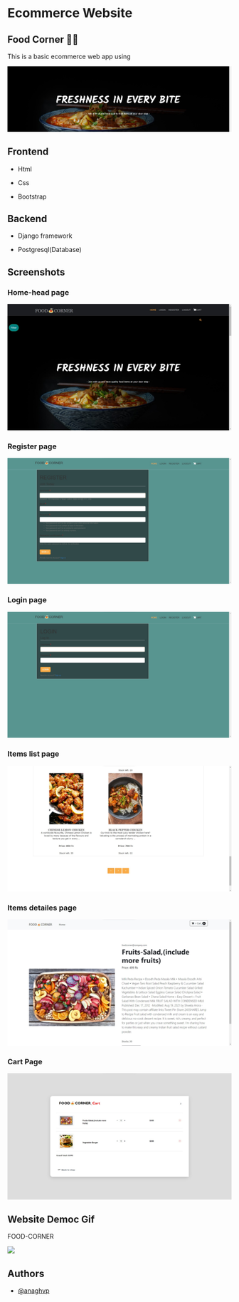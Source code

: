 
# Ecommerce Website 
## Food Corner 🍕🍝



This is a basic ecommerce web app using




![Logo](https://github.com/an9gh/project_E-commerce--foodweb/blob/master/screenshot/logo.jpg?raw=true)


## Frontend

- Html

- Css

- Bootstrap

## Backend

- Django framework

- Postgresql(Database)





## Screenshots

### Home-head page
![Home-Head](https://github.com/an9gh/project_E-commerce--foodweb/blob/master/screenshot/Page-head-index.jpg?raw=true)

### Register page
![Register](https://github.com/an9gh/project_E-commerce--foodweb/blob/master/screenshot/register-page.jpg?raw=true)


### Login page
![Login](https://github.com/an9gh/project_E-commerce--foodweb/blob/master/screenshot/login-page.jpg?raw=true)


### Items list page
![item-list](https://github.com/an9gh/project_E-commerce--foodweb/blob/master/screenshot/item-list-index.jpg?raw=true)

### Items detailes page
![item-detailes](https://github.com/an9gh/project_E-commerce--foodweb/blob/master/screenshot/item-detailes-page.jpg?raw=true)

### Cart Page
![cart-page](https://github.com/an9gh/project_E-commerce--foodweb/blob/master/screenshot/item-cart-page.jpg?raw=true)

## Website Democ Gif

FOOD-CORNER 

![](https://github.com/an9gh/project_E-commerce--foodweb/blob/master/screenshot/demo-food.gif?raw=true)
## Authors

- [@anaghvp](https://github.com/an9gh)

